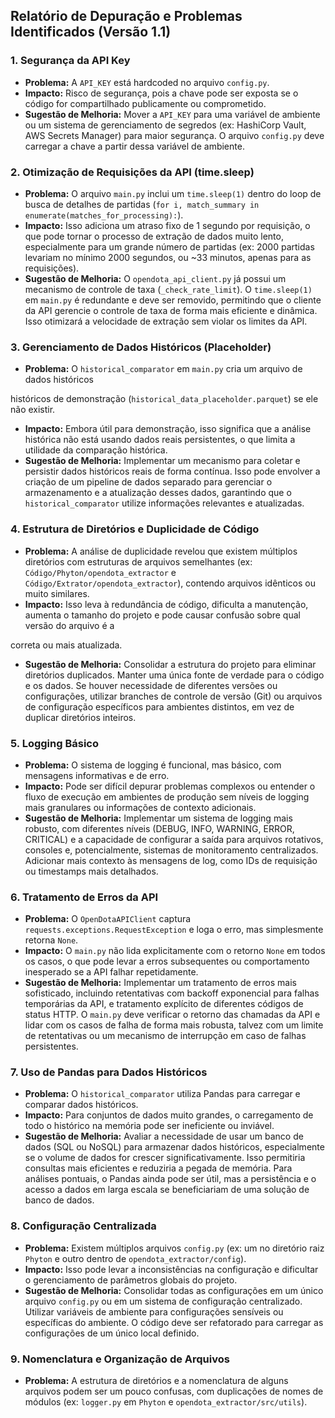 
## Relatório de Depuração e Problemas Identificados (Versão 1.1)

### 1. Segurança da API Key
- **Problema:** A `API_KEY` está hardcoded no arquivo `config.py`.
- **Impacto:** Risco de segurança, pois a chave pode ser exposta se o código for compartilhado publicamente ou comprometido.
- **Sugestão de Melhoria:** Mover a `API_KEY` para uma variável de ambiente ou um sistema de gerenciamento de segredos (ex: HashiCorp Vault, AWS Secrets Manager) para maior segurança. O arquivo `config.py` deve carregar a chave a partir dessa variável de ambiente.

### 2. Otimização de Requisições da API (time.sleep)
- **Problema:** O arquivo `main.py` inclui um `time.sleep(1)` dentro do loop de busca de detalhes de partidas (`for i, match_summary in enumerate(matches_for_processing):`).
- **Impacto:** Isso adiciona um atraso fixo de 1 segundo por requisição, o que pode tornar o processo de extração de dados muito lento, especialmente para um grande número de partidas (ex: 2000 partidas levariam no mínimo 2000 segundos, ou ~33 minutos, apenas para as requisições).
- **Sugestão de Melhoria:** O `opendota_api_client.py` já possui um mecanismo de controle de taxa (`_check_rate_limit`). O `time.sleep(1)` em `main.py` é redundante e deve ser removido, permitindo que o cliente da API gerencie o controle de taxa de forma mais eficiente e dinâmica. Isso otimizará a velocidade de extração sem violar os limites da API.

### 3. Gerenciamento de Dados Históricos (Placeholder)
- **Problema:** O `historical_comparator` em `main.py` cria um arquivo de dados históricos 


históricos de demonstração (`historical_data_placeholder.parquet`) se ele não existir.
- **Impacto:** Embora útil para demonstração, isso significa que a análise histórica não está usando dados reais persistentes, o que limita a utilidade da comparação histórica.
- **Sugestão de Melhoria:** Implementar um mecanismo para coletar e persistir dados históricos reais de forma contínua. Isso pode envolver a criação de um pipeline de dados separado para gerenciar o armazenamento e a atualização desses dados, garantindo que o `historical_comparator` utilize informações relevantes e atualizadas.

### 4. Estrutura de Diretórios e Duplicidade de Código
- **Problema:** A análise de duplicidade revelou que existem múltiplos diretórios com estruturas de arquivos semelhantes (ex: `Código/Phyton/opendota_extractor` e `Código/Extrator/opendota_extractor`), contendo arquivos idênticos ou muito similares.
- **Impacto:** Isso leva à redundância de código, dificulta a manutenção, aumenta o tamanho do projeto e pode causar confusão sobre qual versão do arquivo é a 

correta ou mais atualizada.
- **Sugestão de Melhoria:** Consolidar a estrutura do projeto para eliminar diretórios duplicados. Manter uma única fonte de verdade para o código e os dados. Se houver necessidade de diferentes versões ou configurações, utilizar branches de controle de versão (Git) ou arquivos de configuração específicos para ambientes distintos, em vez de duplicar diretórios inteiros.

### 5. Logging Básico
- **Problema:** O sistema de logging é funcional, mas básico, com mensagens informativas e de erro.
- **Impacto:** Pode ser difícil depurar problemas complexos ou entender o fluxo de execução em ambientes de produção sem níveis de logging mais granulares ou informações de contexto adicionais.
- **Sugestão de Melhoria:** Implementar um sistema de logging mais robusto, com diferentes níveis (DEBUG, INFO, WARNING, ERROR, CRITICAL) e a capacidade de configurar a saída para arquivos rotativos, consoles e, potencialmente, sistemas de monitoramento centralizados. Adicionar mais contexto às mensagens de log, como IDs de requisição ou timestamps mais detalhados.

### 6. Tratamento de Erros da API
- **Problema:** O `OpenDotaAPIClient` captura `requests.exceptions.RequestException` e loga o erro, mas simplesmente retorna `None`.
- **Impacto:** O `main.py` não lida explicitamente com o retorno `None` em todos os casos, o que pode levar a erros subsequentes ou comportamento inesperado se a API falhar repetidamente.
- **Sugestão de Melhoria:** Implementar um tratamento de erros mais sofisticado, incluindo retentativas com backoff exponencial para falhas temporárias da API, e tratamento explícito de diferentes códigos de status HTTP. O `main.py` deve verificar o retorno das chamadas da API e lidar com os casos de falha de forma mais robusta, talvez com um limite de retentativas ou um mecanismo de interrupção em caso de falhas persistentes.

### 7. Uso de Pandas para Dados Históricos
- **Problema:** O `historical_comparator` utiliza Pandas para carregar e comparar dados históricos.
- **Impacto:** Para conjuntos de dados muito grandes, o carregamento de todo o histórico na memória pode ser ineficiente ou inviável.
- **Sugestão de Melhoria:** Avaliar a necessidade de usar um banco de dados (SQL ou NoSQL) para armazenar dados históricos, especialmente se o volume de dados for crescer significativamente. Isso permitiria consultas mais eficientes e reduziria a pegada de memória. Para análises pontuais, o Pandas ainda pode ser útil, mas a persistência e o acesso a dados em larga escala se beneficiariam de uma solução de banco de dados.

### 8. Configuração Centralizada
- **Problema:** Existem múltiplos arquivos `config.py` (ex: um no diretório raiz `Phyton` e outro dentro de `opendota_extractor/config`).
- **Impacto:** Isso pode levar a inconsistências na configuração e dificultar o gerenciamento de parâmetros globais do projeto.
- **Sugestão de Melhoria:** Consolidar todas as configurações em um único arquivo `config.py` ou em um sistema de configuração centralizado. Utilizar variáveis de ambiente para configurações sensíveis ou específicas do ambiente. O código deve ser refatorado para carregar as configurações de um único local definido.

### 9. Nomenclatura e Organização de Arquivos
- **Problema:** A estrutura de diretórios e a nomenclatura de alguns arquivos podem ser um pouco confusas, com duplicações de nomes de módulos (ex: `logger.py` em `Phyton` e `opendota_extractor/src/utils`).